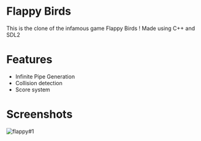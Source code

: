 # Flappy Birds

This is the clone of the infamous game Flappy Birds ! 
Made using C++ and SDL2

# Features

- Infinite Pipe Generation
- Collision detection
- Score system

# Screenshots

![flappy#1](https://user-images.githubusercontent.com/70785015/106698988-c9b5c500-6603-11eb-8979-086599db1621.PNG)
